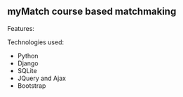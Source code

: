 ## myMatch course based matchmaking

Features:


Technologies used:
- Python
- Django
- SQLite
- JQuery and Ajax
- Bootstrap 
